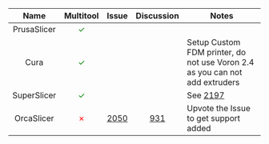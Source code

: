 | Name | Multitool | Issue | Discussion | Notes |
|:------:|:------:|:------:|:------:|------|
| PrusaSlicer | <span style="color: green;">✓</span> | | | |
| Cura | <span style="color: green;">✓</span> | | | Setup Custom FDM printer, do not use Voron 2.4 as you can not add extruders |
| SuperSlicer | <span style="color: green;">✓</span> | | | See [2197](https://github.com/supermerill/SuperSlicer/issues/2197) |
| OrcaSlicer | <span style="color: red;">✗</span> | [2050](https://github.com/SoftFever/OrcaSlicer/issues/2050) | [931](https://github.com/SoftFever/OrcaSlicer/discussions/931) | Upvote the Issue to get support added |
